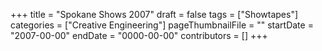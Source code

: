 +++
title = "Spokane Shows 2007"
draft = false
tags = ["Showtapes"]
categories = ["Creative Engineering"]
pageThumbnailFile = ""
startDate = "2007-00-00"
endDate = "0000-00-00"
contributors = []
+++
